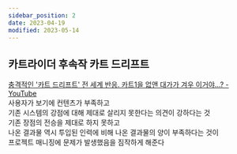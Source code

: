 ```yaml
---
sidebar_position: 2
date: 2023-04-19
modified: 2023-05-14
---
```


## 카트라이더 후속작 카트 드리프트

[충격적인 '카트 드리프트' 전 세계 반응. 카트1을 없앤 대가가 겨우 이거야...? - YouTube](https://www.youtube.com/watch?v=rpUu9vHeYqA)  
사용자가 보기에 컨텐츠가 부족하고  
기존 시스템의 강점에 대해 제대로 살리지 못한다는 의견이 강하다는 것  
기존 장점의 전승을 제대로 하지 못하고  
나온 결과물 역시 투입된 인력에 비해 나온 결과물의 양이 부족하다는 것이  
프로젝트 매니징에 문제가 발생했음을 짐작하게 해준다
